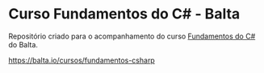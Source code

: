 # Curso Fundamentos do C# - Balta

Repositório criado para o acompanhamento do curso [Fundamentos do C#](https://balta.io/cursos/fundamentos-csharp) do Balta.


https://balta.io/cursos/fundamentos-csharp